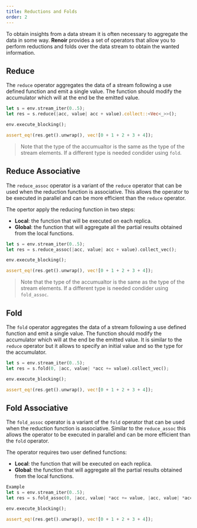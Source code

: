 ```yaml
---
title: Reductions and Folds
order: 2
---
```


To obtain insights from a data stream it is often necessary to aggregate the data in some way. **Renoir** provides a set of operators that allow you to perform reductions and folds over the data stream to obtain the wanted information.

## Reduce
The `reduce` operator aggregates the data of a stream following a use defined function and emit a single value. The function should modify the accumulator which will at the end be the emitted value.

```rust
let s = env.stream_iter(0..5);
let res = s.reduce(|acc, value| acc + value).collect::<Vec<_>>();

env.execute_blocking();

assert_eq!(res.get().unwrap(), vec![0 + 1 + 2 + 3 + 4]);
```

> Note that the type of the accumualtor is the same as the type of the stream elements. If a different type is needed condider using `fold`.

## Reduce Associative
The `reduce_assoc` operator is a variant of the `reduce` operator that can be used when the reduction function is associative. This allows the operator to be executed in parallel and can be more efficient than the `reduce` operator.

The opertor apply the reducing function in two steps:
 - **Local**: the function that will be executed on each replica.
 - **Global**: the function that will aggregate all the partial results obtained from the local functions.

```rust
let s = env.stream_iter(0..5);
let res = s.reduce_assoc(|acc, value| acc + value).collect_vec();

env.execute_blocking();

assert_eq!(res.get().unwrap(), vec![0 + 1 + 2 + 3 + 4]);
```

> Note that the type of the accumualtor is the same as the type of the stream elements. If a different type is needed condider using `fold_assoc`.

## Fold
The `fold` operator aggregates the data of a stream following a use defined function and emit a single value. The function should modify the accumulator which will at the end be the emitted value. It is similar to the `reduce` operator but it allows to specify an initial value and so the type for the accumulator.


```rust
let s = env.stream_iter(0..5);
let res = s.fold(0, |acc, value| *acc += value).collect_vec();

env.execute_blocking();

assert_eq!(res.get().unwrap(), vec![0 + 1 + 2 + 3 + 4]);
```


## Fold Associative
The `fold_assoc` operator is a variant of the `fold` operator that can be used when the reduction function is associative. Similar to the `reduce_assoc` this allows the operator to be executed in parallel and can be more efficient than the `fold` operator.

The operator requires two user defined functions:
 - **Local**: the function that will be executed on each replica.
 - **Global**: the function that will aggregate all the partial results obtained from the local functions.

```rust
Example
let s = env.stream_iter(0..5);
let res = s.fold_assoc(0, |acc, value| *acc += value, |acc, value| *acc += value).collect_vec();

env.execute_blocking();

assert_eq!(res.get().unwrap(), vec![0 + 1 + 2 + 3 + 4]);



